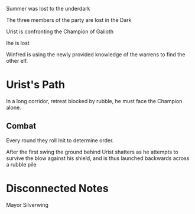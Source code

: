 Summer was lost to the underdark

The three members of the party are lost in the Dark

Urist is confronting the Champion of Galioth

Ihe is lost

Winfred is using the newly provided knowledge of the warrens to find the other elf.

# Urist's Path

In a long corridor, retreat blocked by rubble, he must face the Champion alone.

## Combat 
Every round they roll Init to determine order.

After the first swing the ground behind Urist shatters as he attempts to survive the blow against his shield, and is thus launched backwards across a rubble pile



# Disconnected Notes
Mayor Silverwing